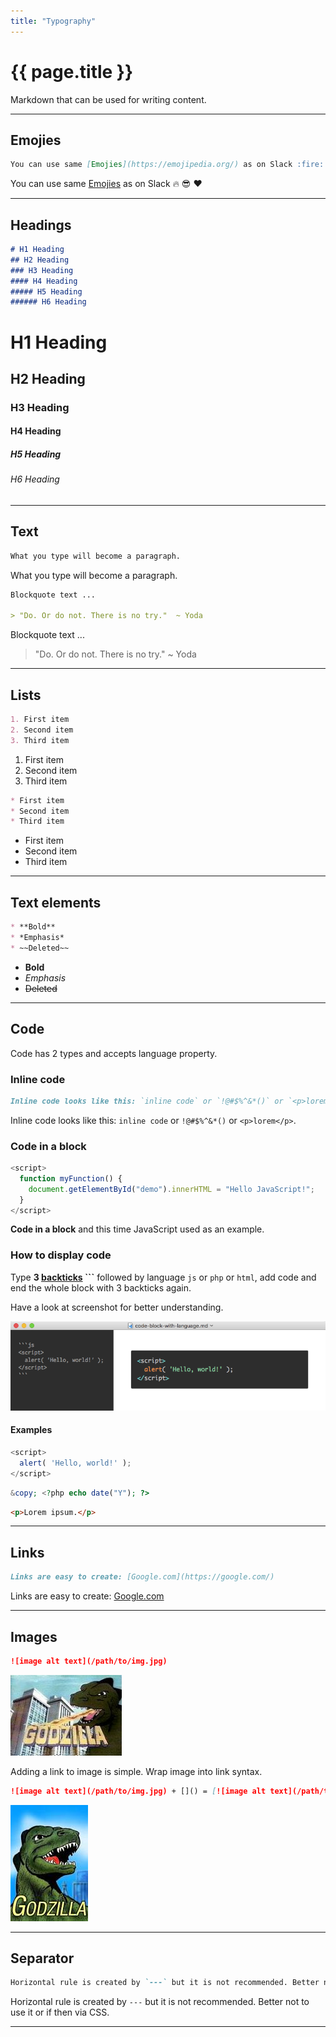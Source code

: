 ```yaml
---
title: "Typography"
---
```


# {{ page.title }}

Markdown that can be used for writing content.

---

## Emojies

```markdown
You can use same [Emojies](https://emojipedia.org/) as on Slack :fire: :sunglasses: :heart:
```

You can use same [Emojies](https://emojipedia.org/) as on Slack :fire: :sunglasses: :heart:

---

## Headings

```markdown
# H1 Heading
## H2 Heading
### H3 Heading
#### H4 Heading
##### H5 Heading
###### H6 Heading
```

# H1 Heading
## H2 Heading
### H3 Heading
#### H4 Heading
##### H5 Heading
###### H6 Heading

---

## Text

```markdown
What you type will become a paragraph.
```

What you type will become a paragraph.

```markdown
Blockquote text ...

> "Do. Or do not. There is no try."  ~ Yoda
```

Blockquote text ...

> "Do. Or do not. There is no try."  ~ Yoda

---

## Lists

```markdown
1. First item
2. Second item
3. Third item
```

1. First item
2. Second item
3. Third item

```markdown
* First item
* Second item
* Third item
```

* First item
* Second item
* Third item

---

## Text elements

```markdown
* **Bold**
* *Emphasis*
* ~~Deleted~~
```

* **Bold**
* *Emphasis*
* ~~Deleted~~

---

## Code

Code has 2 types and accepts language property.

### Inline code

```markdown
Inline code looks like this: `inline code` or `!@#$%^&*()` or `<p>lorem</p>`. 
```

Inline code looks like this: `inline code` or `!@#$%^&*()` or `<p>lorem</p>`. 

### Code in a block

```js
<script>
  function myFunction() { 
    document.getElementById("demo").innerHTML = "Hello JavaScript!";
  }
</script>
```

**Code in a block** and this time JavaScript used as an example.

### How to display code

Type **3 [backticks](https://www.google.com/search?ei=z0sMW5f2HcKrswHJi7ToDQ&q=%60+backtick&oq=%60+backtick&gs_l=psy-ab.3..0i67k1j0i7i30k1l9.14290.16267.0.16597.3.3.0.0.0.0.114.342.0j3.3.0....0...1c.1.64.psy-ab..0.3.342...0.0.WFRLstR8oMY) \`\`\`** followed by language `js` or `php` or `html`, add code and end the whole block with 3 backticks again.

Have a look at screenshot for better understanding.

![code-block-with-language](/assets/img/pages/typography/code-block-with-language.png)

#### Examples

```js
<script>
  alert( 'Hello, world!' );
</script>
```

```php
&copy; <?php echo date("Y"); ?>
```

```html
<p>Lorem ipsum.</p>
```

---

## Links

```markdown
Links are easy to create: [Google.com](https://google.com/)
```

Links are easy to create: [Google.com](https://google.com/)

---

## Images

```markdown
![image alt text](/path/to/img.jpg)
```

![Godzilla](/assets/img/pages/typography/godzilla-01.jpg)

Adding a link to image is simple. Wrap image into link syntax.

```markdown
![image alt text](/path/to/img.jpg) + []() = [![image alt text](/path/to/img.jpg)](link)

```

[![Godzilla](/assets/img/pages/typography/godzilla-02.jpeg)](https://en.wikipedia.org/wiki/Godzilla)

---

## Separator

```markdown
Horizontal rule is created by `---` but it is not recommended. Better not to use it or if then via CSS.
```

Horizontal rule is created by `---` but it is not recommended. Better not to use it or if then via CSS.

---